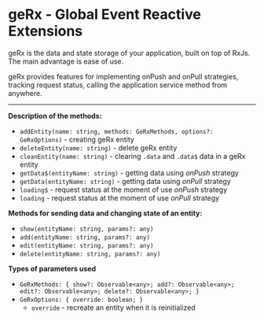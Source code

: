 # geRx - Global Event Reactive Extensions

geRx is the data and state storage of your application, built on top of RxJs. The main advantage is ease of use.

geRx provides features for implementing onPush and onPull strategies, tracking request status, calling the application service method from anywhere.

---

**Description of the methods:**

- `addEntity(name: string, methods: GeRxMethods, options?: GeRxOptions)` -
  creating geRx entity
- `deleteEntity(name: string)` -
  delete geRx entity
- `cleanEntity(name: string)` - clearing `.data` and `.data$` data in a geRx entity
- `getData$(entityName: string)` - getting data using _onPush_ strategy
- `getData(entityName: string)` - getting data using _onPull_ strategy
- `loading$` - request status at the moment of use _onPush_ strategy
- `loading` - request status at the moment of use _onPull_ strategy

**Methods for sending data and changing state of an entity:**

- `show(entityName: string, params?: any)`
- `add(entityName: string, params?: any)`
- `edit(entityName: string, params?: any)`
- `delete(entityName: string, params?: any)`

**Types of parameters used**

- `GeRxMethods: { show?: Observable<any>; add?: Observable<any>; edit?: Observable<any>; delete?: Observable<any>; }`
- `GeRxOptions: { override: boolean; }`
    - `override` - recreate an entity when it is reinitialized
